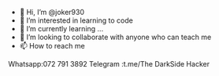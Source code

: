 - 👋 Hi, I’m @joker930
- 👀 I’m interested in learning  to code
- 🌱 I’m currently learning ...
- 💞️ I’m looking to collaborate with anyone who can teach me
- 📫 How to reach me 

Whatsapp:072 791 3892
Telegram :t.me/The DarkSide Hacker


<!---
joker930/joker930 is a ✨ special ✨ repository because its `README.md` (this file) appears on your GitHub profile.
You can click the Preview link to take a look at your changes.
--->
